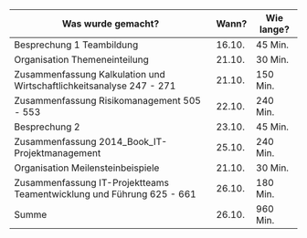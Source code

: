 Was wurde gemacht? | Wann? | Wie lange?
--- | --- | ---
Besprechung 1 Teambildung| 16.10. |45 Min.
Organisation Themeneinteilung| 21.10. |30 Min.
Zusammenfassung Kalkulation und Wirtschaftlichkeitsanalyse 247 - 271| 21.10. |150 Min.
Zusammenfassung Risikomanagement 505 - 553| 22.10. |240 Min.
Besprechung 2| 23.10. |45 Min.
Zusammenfassung 2014_Book_IT-Projektmanagement| 25.10. |240 Min.
Organisation Meilensteinbeispiele| 21.10. |30 Min.
Zusammenfassung IT-Projektteams Teamentwicklung und Führung 625 - 661| 26.10. |180 Min.
Summe| 26.10. |960 Min.

